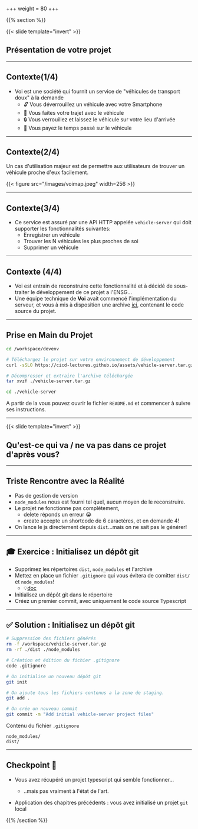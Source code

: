 +++
weight = 80
+++

{{% section %}}

{{< slide template="invert" >}}

## Présentation de votre projet

---

## Contexte(1/4)

- Voi est une société qui fournit un service de "véhicules de transport doux" à la demande
  - 🔓 Vous déverrouillez un véhicule avec votre Smartphone
  - 🛴 Vous faites votre trajet avec le véhicule
  - 🔒 Vous verrouillez et laissez le véhicule sur votre lieu d'arrivée
  - 💸 Vous payez le temps passé sur le véhicule

---

## Contexte(2/4)

Un cas d'utilisation majeur est de permettre aux utilisateurs de trouver un véhicule proche d'eux facilement.

{{< figure src="/images/voimap.jpeg"  width=256 >}}

---

## Contexte(3/4)

- Ce service est assuré par une API HTTP appelée `vehicle-server` qui doit supporter les fonctionnalités suivantes:
  - Enregistrer un véhicule
  - Trouver les N véhicules les plus proches de soi
  -  Supprimer un véhicule

---

## Contexte (4/4)

* Voi est entrain de reconstruire cette fonctionnalité et à décidé de sous-traiter le développement de ce projet a l'ENSG...
* Une équipe technique de **Voi** avait commencé l'implémentation du serveur, et vous à mis à disposition une archive [ici](https://cicd-lectures.github.io/assets/vehicle-server.tar.gz), contenant le code source du projet.

---

## Prise en Main du Projet

```bash
cd /workspace/devenv

# Téléchargez le projet sur votre environnement de développement
curl -sSLO https://cicd-lectures.github.io/assets/vehicle-server.tar.gz

# Décompresser et extraire l'archive téléchargée
tar xvzf ./vehicle-server.tar.gz

cd ./vehicle-server
```

A partir de la vous pouvez ouvrir le fichier `README.md` et commencer à suivre ses instructions.

---

{{< slide template="invert" >}}

## Qu'est-ce qui va / ne va pas dans ce projet d'après vous?

---

## Triste Rencontre avec la Réalité

- Pas de gestion de version
- `node_modules` nous est fourni tel quel, aucun moyen de le reconstruire.
- Le projet ne fonctionne pas complètement,
  - delete réponds un erreur 😭
  - create accepte un shortcode de 6 caractères, et en demande 4!
- On lance le js directement depuis `dist`...mais on ne sait pas le générer!

---

## 🎓 Exercice : Initialisez un dépôt git

- Supprimez les répertoires `dist`, `node_modules` et l'archive
- Mettez en place un fichier `.gitignore` qui vous évitera de comitter `dist/` et `node_modules`!
  - 💡[doc](https://docs.github.com/en/get-started/getting-started-with-git/ignoring-files)
- Initialisez un dépôt git dans le répertoire
- Créez un premier commit, avec uniquement le code source Typescript

---

## ✅ Solution : Initialisez un dépôt git

```bash
# Suppression des fichiers générés
rm -f /workspace/vehicle-server.tar.gz
rm -rf ./dist ./node_modules

# Création et édition du fichier .gitignore
code .gitignore

# On initialise un nouveau dépôt git
git init

# On ajoute tous les fichiers contenus a la zone de staging.
git add .

# On crée un nouveau commit
git commit -m "Add initial vehicle-server project files"
```

Contenu du fichier `.gitignore`

```
node_modules/
dist/
```

---

## Checkpoint 🎯

- Vous avez récupéré un projet typescript qui semble fonctionner...
  - ..mais pas vraiment à l'état de l'art.

- Application des chapitres précédents : vous avez initialisé un projet `git` local

{{% /section %}}
